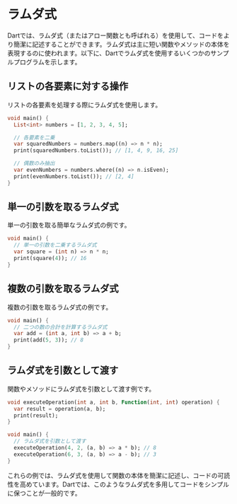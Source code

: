 # ラムダ式

Dartでは、ラムダ式（またはアロー関数とも呼ばれる）を使用して、コードをより簡潔に記述することができます。ラムダ式は主に短い関数やメソッドの本体を表現するのに使われます。以下に、Dartでラムダ式を使用するいくつかのサンプルプログラムを示します。

## リストの各要素に対する操作
リストの各要素を処理する際にラムダ式を使用します。
```dart
void main() {
  List<int> numbers = [1, 2, 3, 4, 5];

  // 各要素を二乗
  var squaredNumbers = numbers.map((n) => n * n);
  print(squaredNumbers.toList()); // [1, 4, 9, 16, 25]

  // 偶数のみ抽出
  var evenNumbers = numbers.where((n) => n.isEven);
  print(evenNumbers.toList()); // [2, 4]
}
```

## 単一の引数を取るラムダ式
単一の引数を取る簡単なラムダ式の例です。
```dart
void main() {
  // 単一の引数を二乗するラムダ式
  var square = (int n) => n * n;
  print(square(4)); // 16
}
```

## 複数の引数を取るラムダ式
複数の引数を取るラムダ式の例です。
```dart
void main() {
  // 二つの数の合計を計算するラムダ式
  var add = (int a, int b) => a + b;
  print(add(5, 3)); // 8
}
```

## ラムダ式を引数として渡す
関数やメソッドにラムダ式を引数として渡す例です。
```dart
void executeOperation(int a, int b, Function(int, int) operation) {
  var result = operation(a, b);
  print(result);
}

void main() {
  // ラムダ式を引数として渡す
  executeOperation(4, 2, (a, b) => a * b); // 8
  executeOperation(6, 3, (a, b) => a - b); // 3
}
```

これらの例では、ラムダ式を使用して関数の本体を簡潔に記述し、コードの可読性を高めています。Dartでは、このようなラムダ式を多用してコードをシンプルに保つことが一般的です。

